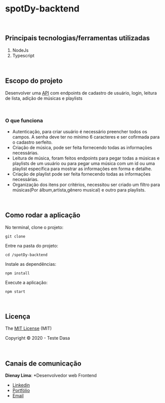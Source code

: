 # spotDy-backtend

<br>

## Principais tecnologias/ferramentas utilizadas

1. NodeJs
2. Typescript

<br>

## Escopo do projeto

Desenvolver uma [API](https://spotdy.herokuapp.com) com endpoints de cadastro de usuário, login, leitura de lista, adição de músicas e playlists

<br>

### O que funciona
- Autenticação, para criar usuário é necessário preencher todos os campos. A senha deve ter no mínimo 6 caracteres e ser cofirmada para o cadastro serfeito.
- Criação de música, pode ser feita fornecendo todas as informações necessárias.
- Leitura de música, foram feitos endpoints para pegar todas a músicas e playlists de um usuário ou para pegar uma música com um id ou uma playlist específica para mostrar as informações em forma e detalhe.
- Criação de playlist pode ser feita fornecendo todas as informações necessárias.
- Organização dos itens por critérios, necessitou ser criado um filtro para músicas(Por álbum,artista,gênero musical) e outro para playlists.

<br>

## Como rodar a aplicação

No terminal, clone o projeto:
```
git clone 
```

Entre na pasta do projeto:
```
cd /spotDy-backtend
```

Instale as dependências:
```
npm install
```

Execute a aplicação:
```
npm start 
```

<br>

## Licença

The [MIT License]() (MIT)

Copyright :copyright: 2020 - Teste Dasa

<br>

## Canais de comunicação

**Dienay Lima**: *Desenvolvedor web Frontend
- [Linkedin](https://www.linkedin.com/in/dienaylima/)
- [Portfólio](https://dienay.github.io/portfolio/)
- [Email](dienaylima@gmail.com)

<br>
